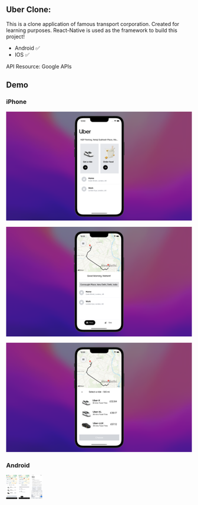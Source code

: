 ## Uber Clone:

This is a clone application of famous transport corporation. Created for learning purposes. React-Native is used as the framework to build this project!

- Android ✅
- IOS ✅

API Resource: Google APIs


## Demo

### iPhone

![screen1](https://github.com/nishant-ai/Uber-Clone/blob/main/doc-assets/01.png?raw=true)

![screen2](https://github.com/nishant-ai/Uber-Clone/blob/main/doc-assets/02.png?raw=true)

![screen3](https://github.com/nishant-ai/Uber-Clone/blob/main/doc-assets/03.png?raw=true)

### Android

<img src="https://github.com/nishant-ai/Uber-Clone/blob/main/doc-assets/04.png?raw=true" alt="doc-img" width="30vw" height="auto" />
<img src="https://github.com/nishant-ai/Uber-Clone/blob/main/doc-assets/05.png?raw=true" alt="doc-img" width="30vw" height="auto" />
<img src="https://github.com/nishant-ai/Uber-Clone/blob/main/doc-assets/06.png?raw=true" alt="doc-img" width="30vw" height="auto" />
